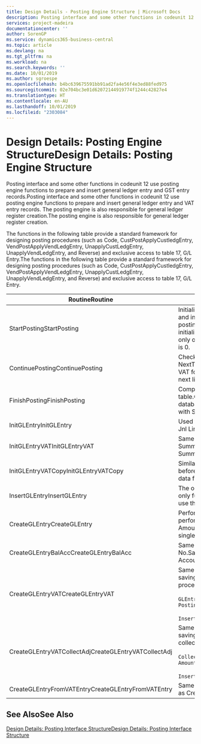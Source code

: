 ```yaml
---
title: Design Details - Posting Engine Structure | Microsoft Docs
description: Posting interface and some other functions in codeunit 12 use posting engine functions to prepare and insert general ledger entry and GST entry records. The posting engine is also responsible for general ledger register creation.
services: project-madeira
documentationcenter: ''
author: SorenGP
ms.service: dynamics365-business-central
ms.topic: article
ms.devlang: na
ms.tgt_pltfrm: na
ms.workload: na
ms.search.keywords: ''
ms.date: 10/01/2019
ms.author: sgroespe
ms.openlocfilehash: b4bc639675591bb91ad2fa4e56f4e3ed88fed975
ms.sourcegitcommit: 02e704bc3e01d62072144919774f1244c42827e4
ms.translationtype: HT
ms.contentlocale: en-AU
ms.lasthandoff: 10/01/2019
ms.locfileid: "2303084"
---
```

# <a name="design-details-posting-engine-structure"></a><span data-ttu-id="b9853-104">Design Details: Posting Engine Structure</span><span class="sxs-lookup"><span data-stu-id="b9853-104">Design Details: Posting Engine Structure</span></span>
<span data-ttu-id="b9853-105">Posting interface and some other functions in codeunit 12 use posting engine functions to prepare and insert general ledger entry and GST entry records.</span><span class="sxs-lookup"><span data-stu-id="b9853-105">Posting interface and some other functions in codeunit 12 use posting engine functions to prepare and insert general ledger entry and VAT entry records.</span></span> <span data-ttu-id="b9853-106">The posting engine is also responsible for general ledger register creation.</span><span class="sxs-lookup"><span data-stu-id="b9853-106">The posting engine is also responsible for general ledger register creation.</span></span>  
  
 <span data-ttu-id="b9853-107">The functions in the following table provide a standard framework for designing posting procedures (such as Code, CustPostApplyCustledgEntry, VendPostApplyVendLedgEntry, UnapplyCustLedgEntry, UnapplyVendLedgEntry, and Reverse) and exclusive access to table 17, G/L Entry.</span><span class="sxs-lookup"><span data-stu-id="b9853-107">The functions in the following table provide a standard framework for designing posting procedures (such as Code, CustPostApplyCustledgEntry, VendPostApplyVendLedgEntry, UnapplyCustLedgEntry, UnapplyVendLedgEntry, and Reverse) and exclusive access to table 17, G/L Entry.</span></span>  
  
|<span data-ttu-id="b9853-108">Routine</span><span class="sxs-lookup"><span data-stu-id="b9853-108">Routine</span></span>|<span data-ttu-id="b9853-109">Description</span><span class="sxs-lookup"><span data-stu-id="b9853-109">Description</span></span>|  
|-------------|---------------------------------------|  
|<span data-ttu-id="b9853-110">StartPosting</span><span class="sxs-lookup"><span data-stu-id="b9853-110">StartPosting</span></span>|<span data-ttu-id="b9853-111">Initialises posting buffer TempGLEntryBuf, locks G/L Entry and GST Entry tables, and initialises Accounting Period, G/L Register, and Exchange Rate.</span><span class="sxs-lookup"><span data-stu-id="b9853-111">Initializes posting buffer TempGLEntryBuf, locks G/L Entry and VAT Entry tables, and initializes Accounting Period, G/L Register, and Exchange Rate.</span></span> <span data-ttu-id="b9853-112">Should be called only once, then NextEntryNo is 0.</span><span class="sxs-lookup"><span data-stu-id="b9853-112">Should be called only once, then NextEntryNo is 0.</span></span>|  
|<span data-ttu-id="b9853-113">ContinuePosting</span><span class="sxs-lookup"><span data-stu-id="b9853-113">ContinuePosting</span></span>|<span data-ttu-id="b9853-114">Checks and posts unrealised GST for previous transaction increment NextTransactionNo and prepares post of next line.</span><span class="sxs-lookup"><span data-stu-id="b9853-114">Checks and posts unrealized VAT for previous transaction increment NextTransactionNo and prepares post of next line.</span></span>|  
|<span data-ttu-id="b9853-115">FinishPosting</span><span class="sxs-lookup"><span data-stu-id="b9853-115">FinishPosting</span></span>|<span data-ttu-id="b9853-116">Completes posting by inserting G/L entries from temporary buffer into database table.</span><span class="sxs-lookup"><span data-stu-id="b9853-116">Completes posting by inserting G/L entries from temporary buffer into database table.</span></span> <span data-ttu-id="b9853-117">Always used together with StartPosting.</span><span class="sxs-lookup"><span data-stu-id="b9853-117">Always used together with StartPosting.</span></span> <span data-ttu-id="b9853-118">Checks for inconsistencies.</span><span class="sxs-lookup"><span data-stu-id="b9853-118">Checks for inconsistencies.</span></span>|  
|<span data-ttu-id="b9853-119">InitGLEntry</span><span class="sxs-lookup"><span data-stu-id="b9853-119">InitGLEntry</span></span>|<span data-ttu-id="b9853-120">Used to initialise new G/L entry for Gen.</span><span class="sxs-lookup"><span data-stu-id="b9853-120">Used to initialize new G/L entry for Gen.</span></span> <span data-ttu-id="b9853-121">Jnl Line.</span><span class="sxs-lookup"><span data-stu-id="b9853-121">Jnl Line.</span></span> <span data-ttu-id="b9853-122">Returns GLEntry as parameter.</span><span class="sxs-lookup"><span data-stu-id="b9853-122">Returns GLEntry as parameter.</span></span>|  
|<span data-ttu-id="b9853-123">InitGLEntryVAT</span><span class="sxs-lookup"><span data-stu-id="b9853-123">InitGLEntryVAT</span></span>|<span data-ttu-id="b9853-124">Same as InitGLEntry, but also assigns Bal. Account No. and SummarizeVAT.</span><span class="sxs-lookup"><span data-stu-id="b9853-124">Same as InitGLEntry, but also assigns Bal. Account No. and SummarizeVAT.</span></span>|  
|<span data-ttu-id="b9853-125">InitGLEntryVATCopy</span><span class="sxs-lookup"><span data-stu-id="b9853-125">InitGLEntryVATCopy</span></span>|<span data-ttu-id="b9853-126">Similar to InitGLEntryGST, but also copies posting groups data from GST Entry before SummariseGST.</span><span class="sxs-lookup"><span data-stu-id="b9853-126">Similar to InitGLEntryVAT, but also copies posting groups data from VAT Entry before SummarizeVAT.</span></span>|  
|<span data-ttu-id="b9853-127">InsertGLEntry</span><span class="sxs-lookup"><span data-stu-id="b9853-127">InsertGLEntry</span></span>|<span data-ttu-id="b9853-128">The only function that inserts G/L entry into global TempGLEntryBuf table.</span><span class="sxs-lookup"><span data-stu-id="b9853-128">The only function that inserts G/L entry into global TempGLEntryBuf table.</span></span> <span data-ttu-id="b9853-129">Always use this function for insert.</span><span class="sxs-lookup"><span data-stu-id="b9853-129">Always use this function for insert.</span></span>|  
|<span data-ttu-id="b9853-130">CreateGLEntry</span><span class="sxs-lookup"><span data-stu-id="b9853-130">CreateGLEntry</span></span>|<span data-ttu-id="b9853-131">Performs an InitGLEntry, assigns Additional Currency Amount, and then performs InsertGLEntry.</span><span class="sxs-lookup"><span data-stu-id="b9853-131">Performs an InitGLEntry, assigns Additional Currency Amount, and then performs InsertGLEntry.</span></span> <span data-ttu-id="b9853-132">Replaces several lines of code with a single function call.</span><span class="sxs-lookup"><span data-stu-id="b9853-132">Replaces several lines of code with a single function call.</span></span>|  
|<span data-ttu-id="b9853-133">CreateGLEntryBalAcc</span><span class="sxs-lookup"><span data-stu-id="b9853-133">CreateGLEntryBalAcc</span></span>|<span data-ttu-id="b9853-134">Same as CreateGLEntry, but also assigns Bal. Account Type and Bal. Account No.</span><span class="sxs-lookup"><span data-stu-id="b9853-134">Same as CreateGLEntry, but also assigns Bal. Account Type and Bal. Account No.</span></span>|  
|<span data-ttu-id="b9853-135">CreateGLEntryVAT</span><span class="sxs-lookup"><span data-stu-id="b9853-135">CreateGLEntryVAT</span></span>|<span data-ttu-id="b9853-136">Same as CreateGLEntry, but with additional processing for posting groups and saving to temporary GST buffer:</span><span class="sxs-lookup"><span data-stu-id="b9853-136">Same as CreateGLEntry, but with additional processing for posting groups and saving to temporary VAT buffer:</span></span><br /><br /> `GLEntry.CopyPostingGroupsFromDtldCVBuf(DtldCVLedgEntryBuf,GenJnlLine."Gen. Posting Type");`<br /><br /> `InsertVATEntriesFromTemp(DtldCVLedgEntryBuf,GLEntry);`|  
|<span data-ttu-id="b9853-137">CreateGLEntryVATCollectAdj</span><span class="sxs-lookup"><span data-stu-id="b9853-137">CreateGLEntryVATCollectAdj</span></span>|<span data-ttu-id="b9853-138">Same as CreateGLEntry, but with additional collection of adjustments and saving to temporary GST buffer:</span><span class="sxs-lookup"><span data-stu-id="b9853-138">Same as CreateGLEntry, but with additional collection of adjustments and saving to temporary VAT buffer:</span></span><br /><br /> `CollectAdjustment(AdjAmount,GLEntry.Amount,GLEntry."Additional-Currency Amount",OriginalDateSet);`<br /><br /> `InsertVATEntriesFromTemp(DtldCVLedgEntryBuf,GLEntry);`|  
|<span data-ttu-id="b9853-139">CreateGLEntryFromVATEntry</span><span class="sxs-lookup"><span data-stu-id="b9853-139">CreateGLEntryFromVATEntry</span></span>|<span data-ttu-id="b9853-140">Same as CreateGLEntry, but also copies posting groups from GST entry.</span><span class="sxs-lookup"><span data-stu-id="b9853-140">Same as CreateGLEntry, but also copies posting groups from VAT entry.</span></span>|  
  
## <a name="see-also"></a><span data-ttu-id="b9853-141">See Also</span><span class="sxs-lookup"><span data-stu-id="b9853-141">See Also</span></span>  
 [<span data-ttu-id="b9853-142">Design Details: Posting Interface Structure</span><span class="sxs-lookup"><span data-stu-id="b9853-142">Design Details: Posting Interface Structure</span></span>](design-details-posting-interface-structure.md)